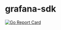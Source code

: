 # grafana-sdk

[![Go Report Card](https://goreportcard.com/badge/go.openviz.dev/grafana-sdk)](https://goreportcard.com/report/go.openviz.dev/grafana-sdk)

